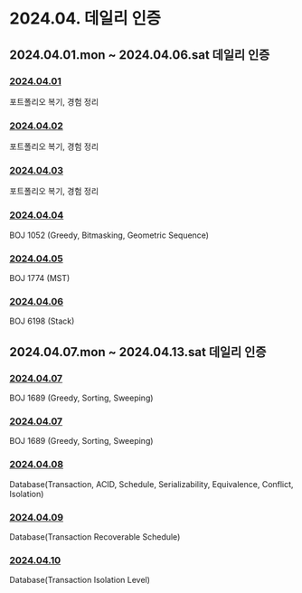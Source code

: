 # 2024.04. 데일리 인증

## 2024.04.01.mon ~ 2024.04.06.sat 데일리 인증

### [2024.04.01](https://github.com/jwelyl/daily_certification/blob/main/2024/04/01/24_04_01_daily_certification.md)
포트폴리오 복기, 경험 정리

### [2024.04.02](https://github.com/jwelyl/daily_certification/blob/main/2024/04/02/24_04_02_daily_certification.md)
포트폴리오 복기, 경험 정리

### [2024.04.03](https://github.com/jwelyl/daily_certification/blob/main/2024/04/03/24_04_03_daily_certification.md)
포트폴리오 복기, 경험 정리

### [2024.04.04](https://github.com/jwelyl/daily_certification/blob/main/2024/04/04/24_04_04_daily_certification.md)
BOJ 1052 (Greedy, Bitmasking, Geometric Sequence)

### [2024.04.05](https://github.com/jwelyl/daily_certification/blob/main/2024/04/05/24_04_05_daily_certification.md)
BOJ 1774 (MST)

### [2024.04.06](https://github.com/jwelyl/daily_certification/blob/main/2024/04/06/24_04_06_daily_certification.md)
BOJ 6198 (Stack)

## 2024.04.07.mon ~ 2024.04.13.sat 데일리 인증

### [2024.04.07](https://github.com/jwelyl/daily_certification/blob/main/2024/04/07/24_04_07_daily_certification.md)
BOJ 1689 (Greedy, Sorting, Sweeping)

### [2024.04.07](https://github.com/jwelyl/daily_certification/blob/main/2024/04/07/24_04_07_daily_certification.md)
BOJ 1689 (Greedy, Sorting, Sweeping)

### [2024.04.08](https://github.com/jwelyl/daily_certification/blob/main/2024/04/08/24_04_08_daily_certification.md)
Database(Transaction, ACID, Schedule, Serializability, Equivalence, Conflict, Isolation)

### [2024.04.09](https://github.com/jwelyl/daily_certification/blob/main/2024/04/09/24_04_09_daily_certification.md)
Database(Transaction Recoverable Schedule)

### [2024.04.10](https://github.com/jwelyl/daily_certification/blob/main/2024/04/10/24_04_10_daily_certification.md)
Database(Transaction Isolation Level)
